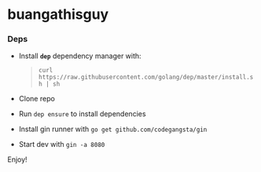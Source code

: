# buangathisguy


### Deps

- Install **`dep`** dependency manager  with:

	>  `curl https://raw.githubusercontent.com/golang/dep/master/install.sh | sh`
	
- Clone repo
- Run `dep ensure` to install dependencies
- Install gin runner with `go get github.com/codegangsta/gin`
- Start dev with `gin -a 8080`

Enjoy!